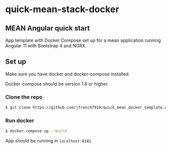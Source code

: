 # quick-mean-stack-docker

## MEAN Angular quick start

App template with Docker Compose set up for a mean application running Angular 11 with Bootstrap 4 and NGRX.

## Set up

Make sure you have docker and docker-compose installed.

Docker-compose should be version 1.6 or higher.

### Clone the repo

```bash
$ git clone https://github.com/jfrench7919/quick_mean_docker_template.git
```

### Run docker

```bash
$ docker-compose up --build
```

App should be running in `localhost:8181`
